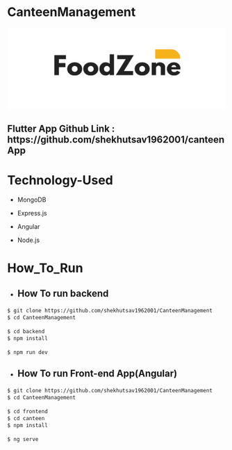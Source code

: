 # CanteenManagement
![alt text](/logo.png)

<h2> Flutter App Github Link : https://github.com/shekhutsav1962001/canteenApp </h2> 



# Technology-Used

- MongoDB

- Express.js
- Angular
- Node.js


# How_To_Run

- ## How To run backend 

```
$ git clone https://github.com/shekhutsav1962001/CanteenManagement
$ cd CanteenManagement

$ cd backend
$ npm install

$ npm run dev
```

- ## How To run Front-end App(Angular)

```
$ git clone https://github.com/shekhutsav1962001/CanteenManagement
$ cd CanteenManagement

$ cd frontend
$ cd canteen
$ npm install

$ ng serve 
```
